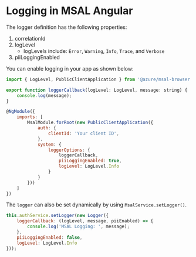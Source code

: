 # Logging in MSAL Angular

The logger definition has the following properties:

1. correlationId
1. logLevel
    * logLevels include: `Error`, `Warning`, `Info`, `Trace`, and `Verbose`
1. piiLoggingEnabled

You can enable logging in your app as shown below:

```js
import { LogLevel, PublicClientApplication } from '@azure/msal-browser';

export function loggerCallback(logLevel: LogLevel, message: string) {
    console.log(message);
}

@NgModule({
    imports: [ 
        MsalModule.forRoot(new PublicClientApplication({
            auth: {
                clientId: 'Your client ID',
            },
            system: {
                loggerOptions: {
                    loggerCallback,
                    piiLoggingEnabled: true,
                    logLevel: LogLevel.Info
                }
            }
        }))
    ]
})
```

The `logger` can also be set dynamically by using `MsalService.setLogger()`.

```js
this.authService.setLogger(new Logger({
    loggerCallback: (logLevel, message, piiEnabled) => {
        console.log('MSAL Logging: ', message);
    },
    piiLoggingEnabled: false,
    logLevel: LogLevel.Info
}));
```
